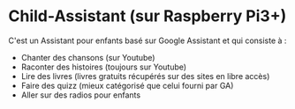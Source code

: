 # Child-Assistant (sur Raspberry Pi3+)
C'est un Assistant pour enfants basé sur Google Assistant et qui consiste à :
- Chanter des chansons (sur Youtube)
- Raconter des histoires (toujours sur Youtube)
- Lire des livres (livres gratuits récupérés sur des sites en libre accès)
- Faire des quizz (mieux catégorisé que celui fourni par GA)
- Aller sur des radios pour enfants
